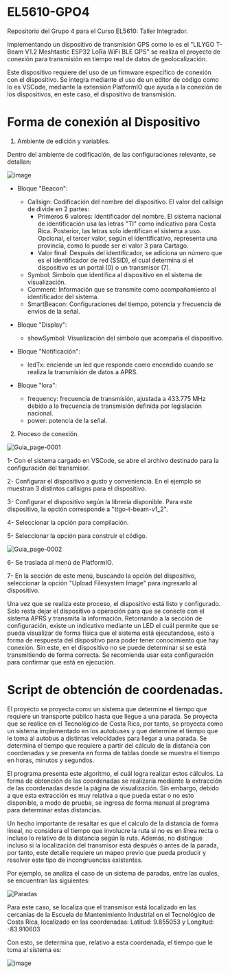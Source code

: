 # EL5610-GPO4
Repositorio del Grupo 4 para el Curso EL5610: Taller Integrador.

Implementando un dispositivo de transmisión GPS como lo es el "LILYGO T-Beam V1.2 Meshtastic ESP32 LoRa WiFi BLE GPS" se realiza el proyecto de conexión para transmisión en tiempo real de datos de geolocalización.

Este dispositivo requiere del uso de un firmware específico de conexión con el dispositivo.
Se integra mediante el uso de un editor de código como lo es VSCode, mediante la extensión PlatformIO que ayuda a la conexión de los dispositivos, en este caso, el dispositivo de transmisión. 

# Forma de conexión al Dispositivo

1. Ambiente de edición y variables.

Dentro del ambiente de codificación, de las configuraciones relevante, se detallan:

![image](https://github.com/user-attachments/assets/146e6aa0-6f53-45ad-9c53-d670948f87f9)

* Bloque "Beacon":
  * Callsign: Codificación del nombre del dispositivo.
El valor del callsign de divide en 2 partes:
    * Primeros 6 valores: Identificador del nombre. El sistema nacional de identificación usa las letras "TI" como indicativo para Costa Rica. Posterior, las letras solo identifican el sistema a uso. Opcional, el tercer valor, según el identificativo, representa una provincia, como lo puede ser el valor 3 para Cartago.
    * Valor final: Después del identificador, se adiciona un número que es el identificador de red (SSID), el cual determina si el dispositivo es un portal (0) o un transmisor (7).
  * Symbol: Simbolo que identifica al dispositivo en el sistema de visualización.
  * Comment: Información que se transmite como acompañamiento al identificador del sistema.
  * SmartBeacon: Configuraciones del tiempo, potencia y frecuencia de envios de la señal.

* Bloque "Display":
  * showSymbol: Visualización del simbolo que acompaña el dispositivo.

* Bloque "Notificación":
  * ledTx: enciende un led que responde como encendido cuando se realiza la transmisión de datos a APRS.

* Bloque "lora":
  * frequency: frecuencia de transmisión, ajustada a 433.775 MHz debido a la frecuencia de transmisión definida por legislación nacional.
  * power: potencia de la señal.

2. Proceso de conexión.

![Guia_page-0001](https://github.com/user-attachments/assets/7fcfcd7d-2415-406f-b992-9d0f5febb5b1)

 1- Con el sistema cargado en VSCode, se abre el archivo destinado para la configuración del transmisor.
 
 2- Configurar el dispositivo a gusto y conveniencia. En el ejemplo se muestran 3 distintos callsigns para el dispositivo.
 
 3- Configurar el dispositivo según la librería disponible. Para este dispositivo, la opción corresponde a "ttgo-t-beam-v1_2".
 
 4- Seleccionar la opción para compilación.
 
 5- Seleccionar la opción para construir el código.

![Guia_page-0002](https://github.com/user-attachments/assets/bd1f358b-7928-449e-8c69-eabf699d6679)

 6- Se traslada al menú de PlatformIO.
 
 7- En la sección de este menú, buscando la opción del dispositivo, seleccionar la opción "Upload Filesystem Image" para ingresarlo al dispositivo.
 
Una vez que se realiza este proceso, el dispositivo está listo y configurado. Solo resta dejar el dispositivo a operación para que se conecte con el sistema APRS y transmita la información.
Retornando a la sección de configuración, existe un indicativo mediante un LED el cuál permite que se pueda visualizar de forma física que el sistema está ejecutandose, esto a forma de respuesta del dispositivo para poder tener conocimiento que hay conexión. Sin este, en el dispositivo no se puede determinar si se está transmitiendo de forma correcta. Se recomienda usar esta configuración para confirmar que está en ejecución.

# Script de obtención de coordenadas.
El proyecto se proyecta como un sistema que determine el tiempo que requiere un transporte público hasta que llegue a una parada. Se proyecta que se realice en el Tecnológico de Costa Rica, por tanto, se proyecta como un sistema implementado en los autobuses y que determine el tiempo que le toma al autobus a distintas velocidades para llegar a una parada. Se determina el tiempo que requiere a partir del cálculo de la distancia con coordenadas y se presenta en forma de tablas donde se muestra el tiempo en horas, minutos y segundos.

El programa presenta este algoritmo, el cuál logra realizar estos cálculos. La forma de obtención de las coordenadas se realizaría mediante la extracción de las coordenadas desde la página de visualización. Sin embargo, debido a que esta extracción es muy relativa a que pueda estar o no esto disponible, a modo de prueba, se ingresa de forma manual al programa para determinar estas distancias.

Un hecho importante de resaltar es que el calculo de la distancia de forma lineal, no considera el tiempo que involucre la ruta si no es en línea recta o incluso lo relativo de la distancia según la ruta. Además, no distingue incluso si la localización del transmisor está después o antes de la parada, por tanto, este detalle requiere un mapeo previo que pueda producir y resolver este tipo de incongruencias existentes.

Por ejemplo, se analiza el caso de un sistema de paradas, entre las cuales, se encuentran las siguientes:

![Paradas](https://github.com/user-attachments/assets/492022a9-db59-4dc6-b41a-0ba79ac42770)

Para este caso, se localiza que el transmisor está localizado en las cercanías de la Escuela de Mantenimiento Industrial en el Tecnológico de Costa Rica, localizado en las coordenadas:
Latitud: 9.855053 y Longitud: -83.910603

Con esto, se determina que, relativo a esta coordenada, el tiempo que le toma al sistema es:

![image](https://github.com/user-attachments/assets/c2809c56-bf33-4011-9f2d-ae955b781562)
